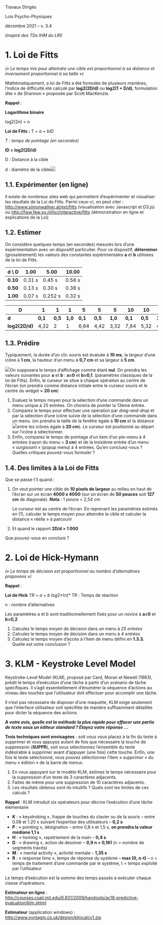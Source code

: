 

Travaux Dirigés

Lois Psycho-Physiques

décembre 2021 – v. 3.4

*(inspiré des TDs IHM du LRI)*

# 1. Loi de Fitts

*(« Le temps mis pour atteindre une cible est proportionnel à sa distance et inversement proportionnel à sa taille »)*

Mathématiquement, a loi de Fitts a été formulée de plusieurs manières, l’indice de difficulté été calculé par **log2(2D/d)** ou **log2(1 + D/d)**, formulation dite « de Shannon » proposée par Scott MacKenzie.

**Rappel** :

**Logarithme binaire**

log2(2n) = n

**Loi de Fitts :** T *= a + bID*

*T : temps de pointage (en secondes)*

**ID = log2(2D/d)**

D : Distance à la cible

d : diamètre de la cible![](data:image/x-emf;base64...)

## 1.1. Expérimenter (en ligne)

Il existe de nombreux sites web qui permettent d’expérimenter et visualiser les résultats de la Loi de Fitts. Parmi ceux-ci, on peut citer : http://www.simonwallner.at/ext/fitts (visualisation avec Javascript et D3.js) ou http://fww.few.vu.nl/hci/interactive/fitts (démonstration en ligne et explications de la Loi)

## 1.2. Estimer

On considère quelques temps (en secondes) mesurés lors d’une expérimentation avec un dispositif particulier.
Pour ce dispositif, **déterminer** (grossièrement) les valeurs des constantes expérimentales **a** et **b** utilisées de la loi de Fitts.

| **d \ D** | **1.00** | **5.00** | **10.00** |
| --- | --- | --- | --- |
| **0.10** | 0.31 s | 0.45 s | 0.56 s |
| **0.50** | 0.13 s | 0.30 s | 0.38 s |
| **1.00** | 0.07 s | 0.252 s | 0.32 s |

| **D** | **1** | **1** | **1** | **5** | **5** | **5** | **10** | **10** | **10** |
| --- | --- | --- | --- | --- | --- | --- | --- | --- | --- |
| **d** | **0,1** | **0,5** | **1,0** | **0,1** | **0,5** | **1,0** | **0,1** | **0,5** | **1,0** |
| **log2(2D/d)** | 4,32 | 2 | 1 | 6,64 | 4,42 | 3,32 | 7,64 | 5,32 | 4,32 |

## 1.3. Prédire

Typiquement, la durée d’un clic souris est évaluée à **10 ms**, la largeur d’une icône à **1 cm**, la hauteur d’un menu à **0,7 cm** et sa largeur à **5 cm**.

![](data:image/png;base64...)On supposera le temps d’affichage comme étant **nul**. On prendra les valeurs suivantes pour **a** et **b** : **a=0** et **b=0,1**. (paramètres classiques de la loi de Fitts). Enfin, le curseur se situe à chaque opération au centre de l’écran (on prendra comme distance initiale entre le curseur souris et le centre du widget ≈ **20 cm**)

1. Evaluez le temps moyen pour la sélection d’une commande dans un menu unique à 25 entrées.
   On choisira de pointer la 13ème entrée.
2. Comparez le temps pour effectuer une opération par *drag-and-drop* et par la sélection d’une icône suivie de la sélection d’une commande dans un menu. (on prendra la taille de la fenêtre égale à **10 cm** et la distance ![](data:image/png;base64...)entre les icônes égale à **20 cm**).
   Le curseur est positionné au départ sur l’icône à sélectionner.
3. Enfin, comparez le temps de pointage d’un item d’un pie-menu à 4 entrées (rayon du menu = **3 cm**) et de la troisième entrée d’un menu « *surgissant* » (popup menu) à 4 entrées.
   Qu’en concluez-vous ?
   Quelles critiques pouvez-vous formuler ?

## 1.4. Des limites à la Loi de Fitts

Que se passe t’il quand :

1. On veut pointer une cible de **10 pixels de largeur** au milieu en haut de l’écran sur un écran **4000 x 4000** (sur un écran de **50 pouces** soit **127 cm** de diagonale).
   **Nota** : 1 pouce = 2,54 cm

   Le curseur est au centre de l’écran. En reprenant les paramètres estimés en (1), calculer le temps moyen pour atteindre la cible et calculer la distance « réelle » à parcourir
2. Et quand le rapport **2D/d > 1 000**

Que pouvez-vous en conclure ?

# 2. Loi de Hick-Hymann

*(« Le temps de décision est proportionnel au nombre d’alternatives proposées »)*

**Rappel** :

**Loi de Hick** *TR = a + b log*2*(n)* TR : Temps de réaction

n : nombre d’alternatives

Les paramètres a et b sont traditionnellement fixés pour un novice à **a=0** et **b=0,2**

1. Calculez le temps moyen de décision dans un menu à *25 entrées*
2. Calculez le temps moyen de décision dans un menu à *4 entrées*
3. Calculez le temps moyen d’accès à l’item de menu défini en **1.3.3.** Quelle est votre conclusion ?

# 3. KLM - Keystroke Level Model

Keystroke-Level Model (KLM), proposé par Card, Moran et Newell (1983), prédit le temps d’exécution d’une tâche à partir d’un scénario de tâche spécifiques. Il s’agit essentiellement d’énumérer la séquence d’actions au niveau des touches que l’utilisateur doit effectuer pour accomplir une tâche.

Il n’est pas nécessaire de disposer d’une maquette, KLM exige seulement que l’interface utilisateur soit spécifiée de manière suffisamment détaillée pour dicter la séquence des actions.

***A votre avis, quelle est la méthode la plus rapide pour effacer une partie de texte sous un éditeur standard ?
Etayez votre réponse …***

**Trois techniques sont envisagées** : soit vous vous placez à la fin du texte à supprimer et vous appuyez autant de fois que nécessaire la touche de suppression (**SUPPR**), soit vous sélectionnez l’ensemble du texte indésirable à supprimer avant d’appuyer (une fois) cette touche. Enfin, une fois le texte sélectionné, vous pouvez sélectionner l’item « *supprimer* » du menu « édition » de la barre de menus.

1. En vous appuyant sur le modèle KLM, estimez le temps nécessaire pour la suppression d’un texte de 3 caractères adjacents.
2. Faites de même pour une suppression de 10 caractères adjacents.
3. Les résultats obtenus sont-ils intuitifs ? Quels sont les limites de ces calculs ?

**Rappel** : KLM introduit six opérateurs pour décrire l’exécution d’une tâche élémentaire

* **K** : « keystroking », frappe de touches du clavier ou de la souris – entre 0.08 et 1.20 s suivant l’expertise des utilisateurs – **0,2 s**
* **P** : « pointing », désignation – entre 0,8 s et 1,5 s, **on prendra la valeur médiane 1,1 s**
* **H** : « homing », rapatriement de la main – **0,4 s**
* **D** : « drawing », action de dessiner – **0,9 n + 0,161** (n = nombre de segments tracés)
* **M** : « mental activity », activité mentale – **1,35 s**
* **R** : « response time », temps de réponse du système – **max (0, n-t)** – n = temps de traitement d’une commande par le système, t = temps exploité par l’utilisateur

Le temps d’exécution est la somme des temps passés à exécuter chaque classe d’opérateurs.

**Estimateur en ligne** :
http://courses.csail.mit.edu/6.831/2009/handouts/ac18-predictive-evaluation/klm.shtml

**Estimateur** (application windows) : http://www.syntagm.co.uk/design/klmcalcv1.zip


